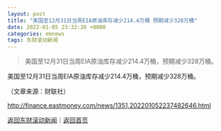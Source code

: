 ```yaml
---
layout: post
title: "美国至12月31日当周EIA原油库存减少214.4万桶 预期减少328万桶"
date: 2022-01-05 23:32:26 +0800
categories: emnews
tags: 东财滚动新闻
---
```

> 美国至12月31日当周EIA原油库存减少214.4万桶，预期减少328万桶。

<p>美国至12月31日当周EIA原油库存减少214.4万桶，预期减少328万桶。</p><p class="em_media">（文章来源：财联社）</p>

<http://finance.eastmoney.com/news/1351,202201052237482646.html>

[返回东财滚动新闻](//finews.withounder.com/emnews/)｜[返回首页](//finews.withounder.com/)